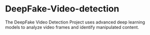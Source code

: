 # DeepFake-Video-detection
The DeepFake Video Detection Project uses advanced deep learning models to analyze video frames and identify manipulated content.
